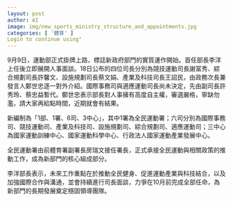 ```yaml
---
layout: post
author: AI
image: img/new_sports_ministry_structure_and_appointments.jpg
categories: [ '體育' ]
Login to continue using"
---
```

9月9日，運動部正式掛牌上路，標誌新政府部門的實質運作開始。首任部長李洋上任後立即展開人事面談。18日公布的四位司長分別為競技運動司長謝富秀、綜合規劃司長許馨文、設施規劃司長蔡文娟、產業及科技司長王詔民，由政務次長兼發言人鄭世忠逐一對外介紹。國際事務司與適應運動司長尚未決定，先由副司長許秀玲、蔡忠益暫代。鄭世忠表示部長對人事擁有高度自主權，審選嚴格，寧缺勿濫，請大家再給點時間，近期就會有結果。

新編制為「1部、1署、6司、3中心」，其中1署為全民運動署；六司分別為國際事務司、競技運動司、產業及科技司、設施規劃司、綜合規劃司、適應運動司；三中心為國家運動訓練中心、國家運動科學中心、行政法人國家運動產業發展中心。

全民運動署由前體育署副署長房瑞文接任署長，正式承接全民運動與相關政策的推動工作，成為新部門的核心組成部分。

李洋部長表示，未來工作重點在於推動全民健身、促進運動產業與科技結合，以及加強國際合作與溝通，並會持續進行司長面談，力爭在10月前完成全部任命，為新部門的長期發展奠定穩固領導團隊。